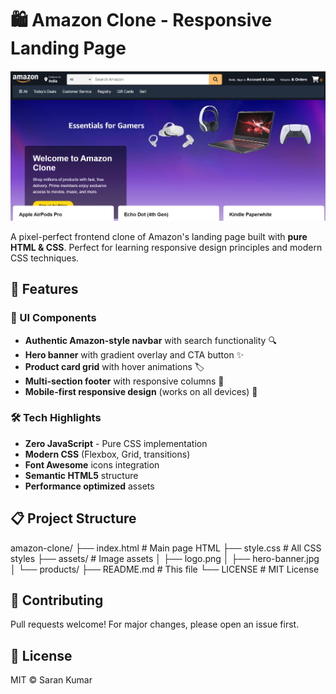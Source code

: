 # 🛍️ Amazon Clone - Responsive Landing Page

![Amazon Clone Preview](https://github.com/sarankumar456/Landing-page-MSD-Assignment-/blob/main/Screenshot.png?raw=true) 

A pixel-perfect frontend clone of Amazon's landing page built with **pure HTML & CSS**. Perfect for learning responsive design principles and modern CSS techniques.

## 🚀 Features

### 🌈 UI Components
- **Authentic Amazon-style navbar** with search functionality 🔍
- **Hero banner** with gradient overlay and CTA button ✨
- **Product card grid** with hover animations 🏷️
- **Multi-section footer** with responsive columns 📱
- **Mobile-first responsive design** (works on all devices) 📲

### 🛠️ Tech Highlights
- **Zero JavaScript** - Pure CSS implementation
- **Modern CSS** (Flexbox, Grid, transitions)
- **Font Awesome** icons integration
- **Semantic HTML5** structure
- **Performance optimized** assets

## 📋 Project Structure
amazon-clone/
├── index.html # Main page HTML
├── style.css # All CSS styles
├── assets/ # Image assets
│ ├── logo.png
│ ├── hero-banner.jpg
│ └── products/
├── README.md # This file
└── LICENSE # MIT License

## 🤝 Contributing
Pull requests welcome! For major changes, please open an issue first.

## 📜 License
MIT © Saran Kumar

